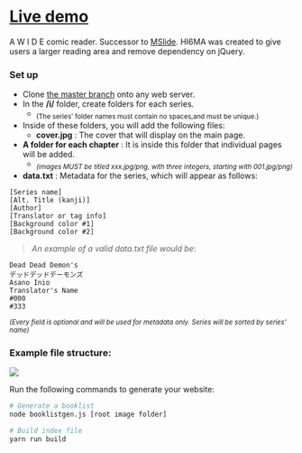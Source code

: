 # <a href="https://m3ow.moe">Live demo</a>

A W I D E comic reader. Successor to <a href="/bersLucas/MSlide">MSlide</a>.
HI6MA was created to give users a larger reading area and remove dependency on jQuery.

### Set up

* Clone [the master branch](https://github.com/bersLucas/HI6MA/archive/master.zip) onto any web server.
* In the **/i/** folder, create folders for each series.
  * <sub>(The series' folder names must contain no spaces,and must be unique.)</sub>
* Inside of these folders, you will add the following files:
  * **cover.jpg** : The cover that will display on the main page.
 * **A folder for each chapter** : It is inside this folder that individual pages will be added.
    * <sub>*(images MUST be titled xxx.jpg/png, with three integers, starting with 001.jpg/png)*</sub>
  * **data.txt** : Metadata for the series, which will appear as follows:
```
[Series name]
[Alt. Title (kanji)]
[Author]
[Translator or tag info]
[Background color #1]
[Background color #2]
```
> *An example of a valid data.txt file would be*:

```
Dead Dead Demon's
デッドデッドデーモンズ
Asano Inio
Translator's Name
#000
#333
```
<sub>*(Every field is optional and will be used for metadata only. Series will be sorted by series' name)*</sub>

### Example file structure:
<img src="https://cloud.githubusercontent.com/assets/3892772/19536607/aba5b538-961a-11e6-901b-a7ba8085b9af.png"/>

Run the following commands to generate your website:

```bash
# Generate a booklist
node booklistgen.js [root image folder]

# Build index file
yarn run build
```

